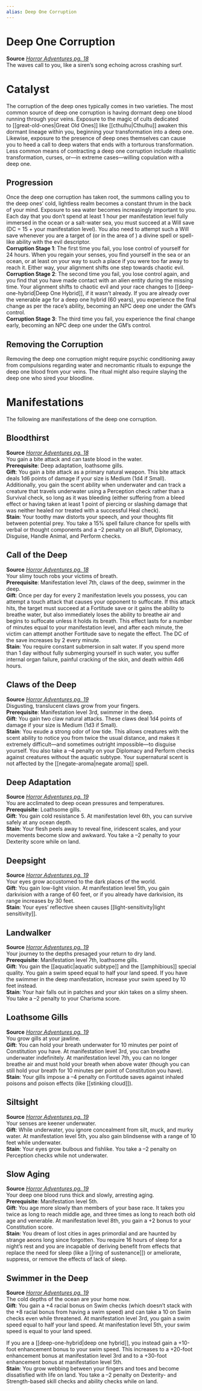 ```yaml
---
alias: Deep One Corruption
---
```


# Deep One Corruption

**Source** [_Horror Adventures pg. 18_](http://paizo.com/products/btpy9n5a?Pathfinder-Roleplaying-Game-Horror-Adventures)  
The waves call to you, like a siren’s song echoing across crashing surf.  

# Catalyst

The corruption of the deep ones typically comes in two varieties. The most common source of deep one corruption is having dormant deep one blood running through your veins. Exposure to the magic of cults dedicated to [[great-old-ones|Great Old Ones]] like [[cthulhu|Cthulhu]] awaken this dormant lineage within you, beginning your transformation into a deep one. Likewise, exposure to the presence of deep ones themselves can cause you to heed a call to deep waters that ends with a torturous transformation. Less common means of contracting a deep one corruption include ritualistic transformation, curses, or—in extreme cases—willing copulation with a deep one.  

## Progression

Once the deep one corruption has taken root, the summons calling you to the deep ones’ cold, lightless realm becomes a constant thrum in the back of your mind. Exposure to sea water becomes increasingly important to you. Each day that you don’t spend at least 1 hour per manifestation level fully immersed in the ocean or a salt-water sea, you must succeed at a Will save (DC = 15 + your manifestation level). You also need to attempt such a Will save whenever you are a target of (or in the area of ) a divine spell or spell-like ability with the evil descriptor.  
**Corruption Stage 1**: The first time you fail, you lose control of yourself for 24 hours. When you regain your senses, you find yourself in the sea or an ocean, or at least on your way to such a place if you were too far away to reach it. Either way, your alignment shifts one step towards chaotic evil.  
**Corruption Stage 2**: The second time you fail, you lose control again, and you find that you have made contact with an alien entity during the missing time. Your alignment shifts to chaotic evil and your race changes to [[deep-one-hybrid|Deep One Hybrid]], if it wasn’t already. If you are already over the venerable age for a deep one hybrid (60 years), you experience the final change as per the race’s ability, becoming an NPC deep one under the GM’s control.  
**Corruption Stage 3**: The third time you fail, you experience the final change early, becoming an NPC deep one under the GM’s control.  

## Removing the Corruption

Removing the deep one corruption might require psychic conditioning away from compulsions regarding water and necromantic rituals to expunge the deep one blood from your veins. The ritual might also require slaying the deep one who sired your bloodline.  

# Manifestations

The following are manifestations of the deep one corruption.  

## Bloodthirst

**Source** [_Horror Adventures pg. 18_](http://paizo.com/products/btpy9n5a?Pathfinder-Roleplaying-Game-Horror-Adventures)  
You gain a bite attack and can taste blood in the water.  
**Prerequisite**: Deep adaptation, loathsome gills.  
**Gift**: You gain a bite attack as a primary natural weapon. This bite attack deals 1d6 points of damage if your size is Medium (1d4 if Small). Additionally, you gain the scent ability when underwater and can track a creature that travels underwater using a Perception check rather than a Survival check, so long as it was bleeding (either suffering from a bleed effect or having taken at least 1 point of piercing or slashing damage that was neither healed nor treated with a successful Heal check).  
**Stain**: Your toothy maw distorts your speech, and your thoughts flit between potential prey. You take a 15% spell failure chance for spells with verbal or thought components and a –2 penalty on all Bluff, Diplomacy, Disguise, Handle Animal, and Perform checks.  

## Call of the Deep

**Source** [_Horror Adventures pg. 18_](http://paizo.com/products/btpy9n5a?Pathfinder-Roleplaying-Game-Horror-Adventures)  
Your slimy touch robs your victims of breath.  
**Prerequisite**: Manifestation level 7th, claws of the deep, swimmer in the deep.  
**Gift**: Once per day for every 2 manifestation levels you possess, you can attempt a touch attack that causes your opponent to suffocate. If this attack hits, the target must succeed at a Fortitude save or it gains the ability to breathe water, but also immediately loses the ability to breathe air and begins to suffocate unless it holds its breath. This effect lasts for a number of minutes equal to your manifestation level, and after each minute, the victim can attempt another Fortitude save to negate the effect. The DC of the save increases by 2 every minute.  
**Stain**: You require constant submersion in salt water. If you spend more than 1 day without fully submerging yourself in such water, you suffer internal organ failure, painful cracking of the skin, and death within 4d6 hours.  

## Claws of the Deep

**Source** [_Horror Adventures pg. 19_](http://paizo.com/products/btpy9n5a?Pathfinder-Roleplaying-Game-Horror-Adventures)  
Disgusting, translucent claws grow from your fingers.  
**Prerequisite**: Manifestation level 3rd, swimmer in the deep.  
**Gift**: You gain two claw natural attacks. These claws deal 1d4 points of damage if your size is Medium (1d3 if Small).  
**Stain**: You exude a strong odor of low tide. This allows creatures with the scent ability to notice you from twice the usual distance, and makes it extremely difficult—and sometimes outright impossible—to disguise yourself. You also take a –4 penalty on your Diplomacy and Perform checks against creatures without the aquatic subtype. Your supernatural scent is not affected by the [[negate-aroma|negate aroma]] spell.  

## Deep Adaptation

**Source** [_Horror Adventures pg. 19_](http://paizo.com/products/btpy9n5a?Pathfinder-Roleplaying-Game-Horror-Adventures)  
You are acclimated to deep ocean pressures and temperatures.  
**Prerequisite**: Loathsome gills.  
**Gift**: You gain cold resistance 5. At manifestation level 6th, you can survive safely at any ocean depth.  
**Stain**: Your flesh peels away to reveal fine, iridescent scales, and your movements become slow and awkward. You take a –2 penalty to your Dexterity score while on land.  

## Deepsight

**Source** [_Horror Adventures pg. 19_](http://paizo.com/products/btpy9n5a?Pathfinder-Roleplaying-Game-Horror-Adventures)  
Your eyes grow accustomed to the dark places of the world.  
**Gift**: You gain low-light vision. At manifestation level 5th, you gain darkvision with a range of 60 feet, or if you already have darkvision, its range increases by 30 feet.  
**Stain**: Your eyes’ reflective sheen causes [[light-sensitivity|light sensitivity]].  

## Landwalker

**Source** [_Horror Adventures pg. 19_](http://paizo.com/products/btpy9n5a?Pathfinder-Roleplaying-Game-Horror-Adventures)  
Your journey to the depths presaged your return to dry land.  
**Prerequisite**: Manifestation level 7th, loathsome gills.  
**Gift**: You gain the [[aquatic|aquatic subtype]] and the [[amphibious]] special quality. You gain a swim speed equal to half your land speed. If you have the swimmer in the deep manifestation, increase your swim speed by 10 feet instead.  
**Stain**: Your hair falls out in patches and your skin takes on a slimy sheen. You take a –2 penalty to your Charisma score.  

## Loathsome Gills

**Source** [_Horror Adventures pg. 19_](http://paizo.com/products/btpy9n5a?Pathfinder-Roleplaying-Game-Horror-Adventures)  
You grow gills at your jawline.  
**Gift**: You can hold your breath underwater for 10 minutes per point of Constitution you have. At manifestation level 3rd, you can breathe underwater indefinitely. At manifestation level 7th, you can no longer breathe air and must hold your breath when above water (though you can still hold your breath for 10 minutes per point of Constitution you have).  
**Stain**: Your gills impose a –4 penalty on Fortitude saves against inhaled poisons and poison effects (like [[stinking cloud]]).  

## Siltsight

**Source** [_Horror Adventures pg. 19_](http://paizo.com/products/btpy9n5a?Pathfinder-Roleplaying-Game-Horror-Adventures)  
Your senses are keener underwater.  
**Gift**: While underwater, you ignore concealment from silt, muck, and murky water. At manifestation level 5th, you also gain blindsense with a range of 10 feet while underwater.  
**Stain**: Your eyes grow bulbous and fishlike. You take a –2 penalty on Perception checks while not underwater.  

## Slow Aging

**Source** [_Horror Adventures pg. 19_](http://paizo.com/products/btpy9n5a?Pathfinder-Roleplaying-Game-Horror-Adventures)  
Your deep one blood runs thick and slowly, arresting aging.  
**Prerequisite**: Manifestation level 5th.  
**Gift**: You age more slowly than members of your base race. It takes you twice as long to reach middle age, and three times as long to reach both old age and venerable. At manifestation level 8th, you gain a +2 bonus to your Constitution score.  
**Stain**: You dream of lost cities in ages primordial and are haunted by strange aeons long since forgotten. You require 16 hours of sleep for a night’s rest and you are incapable of deriving benefit from effects that replace the need for sleep (like a [[ring of sustenance]]) or ameliorate, suppress, or remove the effects of lack of sleep.  

## Swimmer in the Deep

**Source** [_Horror Adventures pg. 19_](http://paizo.com/products/btpy9n5a?Pathfinder-Roleplaying-Game-Horror-Adventures)  
The cold depths of the ocean are your home now.  
**Gift**: You gain a +4 racial bonus on Swim checks (which doesn’t stack with the +8 racial bonus from having a swim speed) and can take a 10 on Swim checks even while threatened. At manifestation level 3rd, you gain a swim speed equal to half your land speed. At manifestation level 5th, your swim speed is equal to your land speed.  
  
If you are a [[deep-one-hybrid|deep one hybrid]], you instead gain a +10-foot enhancement bonus to your swim speed. This increases to a +20-foot enhancement bonus at manifestation level 3rd and to a +30-foot enhancement bonus at manifestation level 5th.  
**Stain**: You grow webbing between your fingers and toes and become dissatisfied with life on land. You take a –2 penalty on Dexterity- and Strength-based skill checks and ability checks while on land.
